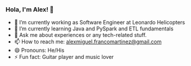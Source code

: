 ### Hola, I'm Alex! 👋




- 🔭 I’m currently working as Software Engineer at Leonardo Helicopters
- 🌱 I’m currently learning Java and PySpark and ETL fundamentals
- 💬 Ask me about experiences or any tech-related stuff.
- 📫 How to reach me: alexmiguel.francomartinez@gmail.com
- 😄 Pronouns: He/His
- ⚡ Fun fact: Guitar player and music lover

